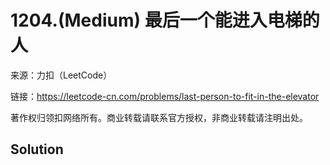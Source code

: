 # 1204.(Medium) 最后一个能进入电梯的人



来源：力扣（LeetCode）

链接：https://leetcode-cn.com/problems/last-person-to-fit-in-the-elevator 

著作权归领扣网络所有。商业转载请联系官方授权，非商业转载请注明出处。



## Solution 

```sql



```
    